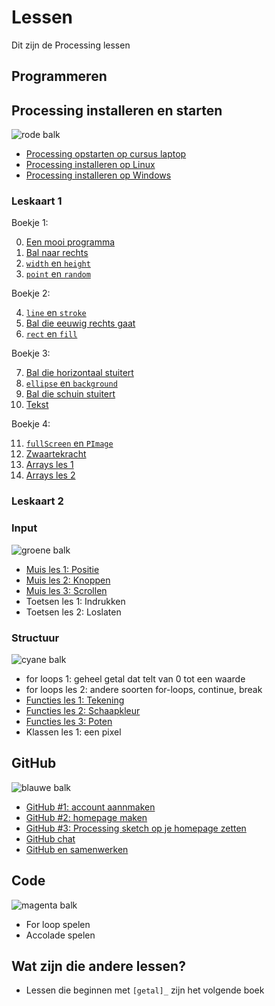 # Lessen

Dit zijn de Processing lessen

## Programmeren

## Processing installeren en starten

![rode balk](Rood.png)

 * [Processing opstarten op cursus laptop](./ProcessingOpstartenOpCursusLaptop/README.md)
 * [Processing installeren op Linux](./ProcessingInstallerenOpLinux/README.md)
 * [Processing installeren op Windows](./ProcessingInstallerenOpWindows/README.md)

### Leskaart 1

Boekje 1:

 0. [Een mooi programma](./EenMooiProgramma/README.md)
 1. [Bal naar rechts](./BalNaarRechts/README.md)
 2. [`width` en `height`](./WidthHeight/README.md)
 3. [`point` en `random`](./PointRandom/README.md)

Boekje 2:

 4. [`line` en `stroke`](./LineStroke/README.md)
 5. [Bal die eeuwig rechts gaat](./BalEeuwigNaarRechts/README.md)
 6. [`rect` en `fill`](./RectFill/README.md)

Boekje 3:

 7. [Bal die horizontaal stuitert](./BalDieHorizontaalStuitert/README.md)
 8. [`ellipse` en `background`](./EllipseBackground/README.md)
 9. [Bal die schuin stuitert](./BalDieSchuinStuitert/README.md)
 10. [Tekst](./Text/README.md)

Boekje 4:

 11. [`fullScreen` en `PImage`](./FullScreenPImage/README.md)
 12. [Zwaartekracht](./Zwaartekracht/README.md)
 13. [Arrays les 1](./Arrays1/README.md)
 14. [Arrays les 2](./Arrays2/README.md)

### Leskaart 2

### Input

![groene balk](Groen.png)

 * [Muis les 1: Positie](./MuisPositie/README.md)
 * [Muis les 2: Knoppen](./MuisKnoppen/README.md)
 * [Muis les 3: Scrollen](./MuisScroll/README.md)
 * Toetsen les 1: Indrukken
 * Toetsen les 2: Loslaten

### Structuur

![cyane balk](Cyaan.png)

 * for loops 1: geheel getal dat telt van 0 tot een waarde
 * for loops les 2: andere soorten for-loops, continue, break
 * [Functies les 1: Tekening](./FunctiesTekening/README.md)
 * [Functies les 2: Schaapkleur](./FunctiesSchaapkleur/README.md)
 * [Functies les 3: Poten](./FunctiesPoten/README.md)
 * Klassen les 1: een pixel

## GitHub

![blauwe balk](Blauw.png)

 * [GitHub #1: account aannmaken](./GitHub/README.md)
 * [GitHub #2: homepage maken](./GitHubPages/README.md)
 * [GitHub #3: Processing sketch op je homepage zetten](./ProcessingJS/README.md)
 * [GitHub chat](./GitHubChat/README.md)
 * [GitHub en samenwerken](./GitHubSamenwerken/README.md)

## Code

![magenta balk](Magenta.png)

 * For loop spelen
 * Accolade spelen

## Wat zijn die andere lessen?

 * Lessen die beginnen met `[getal]_` zijn het volgende boek
   